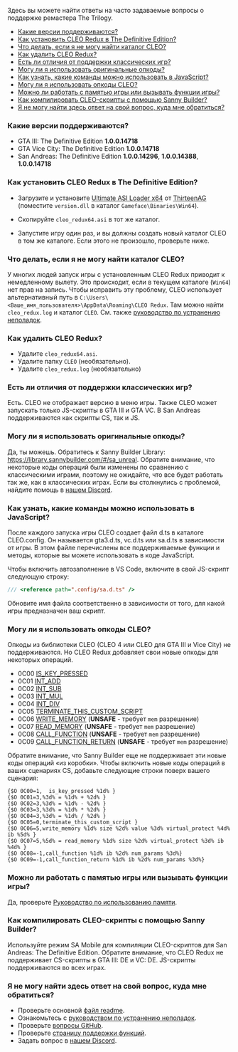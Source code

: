 Здесь вы можете найти ответы на часто задаваемые вопросы о поддержке ремастера The Trilogy.

- [Какие версии поддерживаются?](#какие-версии-поддерживаются)
- [Как установить CLEO Redux в The Definitive Edition?](#как-установить-cleo-redux-в-the-definitive-edition)
- [Что делать, если я не могу найти каталог CLEO?](#что-делать-если-я-не-могу-найти-каталог-cleo)
- [Как удалить CLEO Redux?](#как-удалить-cleo-redux)
- [Есть ли отличия от поддержки классических игр?](#есть-ли-отличия-от-поддержки-классических-игр)
- [Могу ли я использовать оригинальные опкоды?](#могу-ли-я-использовать-оригинальные-опкоды)
- [Как узнать, какие команды можно использовать в JavaScript?](#как-узнать-какие-команды-можно-использовать-в-javascript)
- [Могу ли я использовать опкоды CLEO?](#могу-ли-я-использовать-опкоды-cleo)
- [Можно ли работать с памятью игры или вызывать функции игры?](#можно-ли-работать-с-памятью-игры-или-вызывать-функции-игры)
- [Как компилировать CLEO-скрипты с помощью Sanny Builder?](#как-компилировать-cleo-скрипты-с-помощью-sanny-builder)
- [Я не могу найти здесь ответ на свой вопрос, куда мне обратиться?](#я-не-могу-найти-здесь-ответ-на-свой-вопрос-куда-мне-обратиться)

### Какие версии поддерживаются?

- GTA III: The Definitive Edition **1.0.0.14718** 
- GTA Vice City: The Definitive Edition **1.0.0.14718** 
- San Andreas: The Definitive Edition **1.0.0.14296**, **1.0.0.14388**, **1.0.0.14718** 

### Как установить CLEO Redux в The Definitive Edition?

- Загрузите и установите [Ultimate ASI Loader x64](https://github.com/ThirteenAG/Ultimate-ASI-Loader/releases/download/x64-latest/version.zip) от [ThirteenAG](https://github.com/ThirteenAG) (поместите `version.dll` в каталог `Gameface\Binaries\Win64`).

- Скопируйте `cleo_redux64.asi` в тот же каталог.

- Запустите игру один раз, и вы должны создать новый каталог CLEO в том же каталоге. Если этого не произошло, проверьте ниже.

### Что делать, если я не могу найти каталог CLEO?

У многих людей запуск игры с установленным CLEO Redux приводит к немедленному вылету. Это происходит, если в текущем каталоге (`Win64`) нет прав на запись. Чтобы исправить эту проблему, CLEO использует альтернативный путь в `C:\Users\<Ваше_имя_пользователя>\AppData\Roaming\CLEO Redux`. Там можно найти `cleo_redux.log` и каталог `CLEO`. См. также [руководство по устранению неполадок](TROUBLESHOOTING.md).

### Как удалить CLEO Redux?

- Удалите `cleo_redux64.asi`.
- Удалите папку `CLEO` (необязательно).
- Удалите `cleo_redux.log` (необязательно)

### Есть ли отличия от поддержки классических игр?

Есть. CLEO не отображает версию в меню игры. Также CLEO может запускать только JS-скрипты в GTA III и GTA VC. В San Andreas поддерживаются как скрипты CS, так и JS.

### Могу ли я использовать оригинальные опкоды?

Да, ты можешь. Обратитесь к Sanny Builder Library: https://library.sannybuilder.com/#/sa_unreal. Обратите внимание, что некоторые коды операций были изменены по сравнению с классическими играми, поэтому не ожидайте, что все будет работать так же, как в классических играх. Если вы столкнулись с проблемой, найдите помощь в [нашем Discord](https://discord.gg/d5dZSfgBZr).

### Как узнать, какие команды можно использовать в JavaScript?

После каждого запуска игры CLEO создает файл d.ts в каталоге CLEO\.config. Он называется gta3.d.ts, vc.d.ts или sa.d.ts в зависимости от игры. В этом файле перечислены все поддерживаемые функции и методы, которые вы можете использовать в коде JavaScript.

Чтобы включить автозаполнение в VS Code, включите в свой JS-скрипт следующую строку:

```js
/// <reference path=".config/sa.d.ts" />
```

Обновите имя файла соответственно в зависимости от того, для какой игры предназначен ваш скрипт.

### Могу ли я использовать опкоды CLEO?

Опкоды из библиотеки CLEO (CLEO 4 или CLEO для GTA III и Vice City) не поддерживаются. Но CLEO Redux добавляет свои новые опкоды для некоторых операций.

  - 0C00 [IS_KEY_PRESSED](https://library.sannybuilder.com/#/sa_unreal/CLEO/0C00)
  - 0C01 [INT_ADD](https://library.sannybuilder.com/#/sa_unreal/CLEO/0C01)
  - 0C02 [INT_SUB](https://library.sannybuilder.com/#/sa_unreal/CLEO/0C02)
  - 0C03 [INT_MUL](https://library.sannybuilder.com/#/sa_unreal/CLEO/0C03)
  - 0C04 [INT_DIV](https://library.sannybuilder.com/#/sa_unreal/CLEO/0C04)
  - 0C05 [TERMINATE_THIS_CUSTOM_SCRIPT](https://library.sannybuilder.com/#/sa_unreal/CLEO/0C05)
  - 0C06 [WRITE_MEMORY](https://library.sannybuilder.com/#/sa_unreal/CLEO/0C06) (**UNSAFE** - требует `mem` разрешение)
  - 0C07 [READ_MEMORY](https://library.sannybuilder.com/#/sa_unreal/CLEO/0C07) (**UNSAFE** - требует `mem` разрешение)
  - 0C08 [CALL_FUNCTION](https://library.sannybuilder.com/#/sa_unreal/CLEO/0C08) (**UNSAFE** - требует `mem` разрешение)
  - 0C09 [CALL_FUNCTION_RETURN](https://library.sannybuilder.com/#/sa_unreal/CLEO/0C09) (**UNSAFE** - требует `mem` разрешение)

Обратите внимание, что Sanny Builder еще не поддерживает эти новые коды операций «из коробки». Чтобы включить новые коды операций в ваших сценариях CS, добавьте следующие строки поверх вашего сценария:

```
{$O 0C00=1,  is_key_pressed %1d% }
{$O 0C01=3,%3d% = %1d% + %2d% }
{$O 0C02=3,%3d% = %1d% - %2d% }
{$O 0C03=3,%3d% = %1d% * %2d% }
{$O 0C04=3,%3d% = %1d% / %2d% }
{$O 0C05=0,terminate_this_custom_script }
{$O 0C06=5,write_memory %1d% size %2d% value %3d% virtual_protect %4d% ib %5d% }
{$O 0C07=5,%5d% = read_memory %1d% size %2d% virtual_protect %3d% ib %4d% }
{$O 0C08=-1,call_function %1d% ib %2d% num_params %3d%}
{$O 0C09=-1,call_function_return %1d% ib %2d% num_params %3d%}
```

### Можно ли работать с памятью игры или вызывать функции игры?

Да, проверьте [Руководство по использованию памяти](using-memory-64.md).

### Как компилировать CLEO-скрипты с помощью Sanny Builder?

Используйте режим SA Mobile для компиляции CLEO-скриптов для San Andreas: The Definitive Edition. Обратите внимание, что CLEO Redux не поддерживает CS-скрипты в GTA III: DE и VC: DE. JS-скрипты поддерживаются во всех играх.

### Я не могу найти здесь ответ на свой вопрос, куда мне обратиться?

- Проверьте основной [файл readme](README.md).
- Ознакомьтесь с [руководством по устранению неполадок](TROUBLESHOOTING.md).
- Проверьте [вопросы GitHub](https://github.com/cleolibrary/CLEO-Redux/issues).
- Проверьте [страницу поддержки функций](https://github.com/cleolibrary/CLEO-Redux/wiki/Feature-Support-Matrix).
- Задать вопрос в [нашем Discord](https://discord.gg/d5dZSfgBZr).
